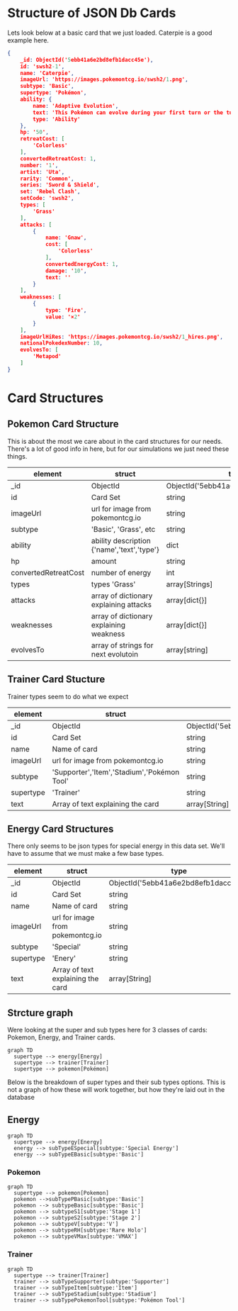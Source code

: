 # Structure of JSON Db Cards

Lets look below at a basic card that we just loaded. Caterpie is a good example here. 

```JSON
{
    _id: ObjectId('5ebb41a6e2bd8efb1dacc45e'),
    id: 'swsh2-1',
    name: 'Caterpie',
    imageUrl: 'https://images.pokemontcg.io/swsh2/1.png',
    subtype: 'Basic',
    supertype: 'Pokémon',
    ability: {
        name: 'Adaptive Evolution',
        text: 'This Pokémon can evolve during your first turn or the turn you play it.',
        type: 'Ability'
    },
    hp: '50',
    retreatCost: [
        'Colorless'
    ],
    convertedRetreatCost: 1,
    number: '1',
    artist: 'Uta',
    rarity: 'Common',
    series: 'Sword & Shield',
    set: 'Rebel Clash',
    setCode: 'swsh2',
    types: [
        'Grass'
    ],
    attacks: [
        {
            name: 'Gnaw',
            cost: [
                'Colorless'
            ],
            convertedEnergyCost: 1,
            damage: '10',
            text: ''
        }
    ],
    weaknesses: [
        {
            type: 'Fire',
            value: '×2'
        }
    ],
    imageUrlHiRes: 'https://images.pokemontcg.io/swsh2/1_hires.png',
    nationalPokedexNumber: 10,
    evolvesTo: [
        'Metapod'
    ]
}
```
# Card Structures
## Pokemon Card Structure
This is about the most we care about in the card structures for our needs. There's a lot of good info in here, but for our simulations we just need these things. 

|  element | struct | type |
|---|---|---|
| _id  | ObjectId  |ObjectId('5ebb41a6e2bd8efb1dacc45e') |
|  id | Card Set   | string  |
|  imageUrl | url for image from pokemontcg.io  | string  |
| subtype | 'Basic', 'Grass', etc | string |
| ability | ability description {'name','text','type'} | dict |
| hp | amount | string |
| convertedRetreatCost | number of energy | int |
| types| types 'Grass' | array[Strings] |
| attacks | array of dictionary explaining attacks | array[dict{}] |
| weaknesses | array of dictionary explaining weakness | array[dict{}] |
| evolvesTo | array of strings for next evolutoin | array[string] |

## Trainer Card Stucture
Trainer types seem to do what we expect

|  element | struct | type |
|---|---|---|
| _id  | ObjectId  |ObjectId('5ebb41a6e2bd8efb1dacc45e') |
|  id | Card Set   | string  |
| name | Name of card | string |
|  imageUrl | url for image from pokemontcg.io  | string  |
| subtype | 'Supporter','Item','Stadium','Pokémon Tool' | string |
| supertype | 'Trainer' | string | 
| text | Array of text explaining the card | array[String]|

## Energy Card Structures
There only seems to be json types for special energy in this data set. We'll have to assume that we must make a few base types. 


|  element | struct | type |
|---|---|---|
| _id  | ObjectId  |ObjectId('5ebb41a6e2bd8efb1dacc45e') |
|  id | Card Set   | string  |
| name | Name of card | string |
|  imageUrl | url for image from pokemontcg.io  | string  |
| subtype | 'Special' | string |
| supertype | 'Enery' | string | 
| text | Array of text explaining the card | array[String]|


## Strcture graph
Were looking at the super and sub types here for 3 classes of cards: Pokemon, Energy, and Trainer cards.

```mermaid
graph TD
  supertype --> energy[Energy]
  supertype --> trainer[Trainer]
  supertype --> pokemon[Pokémon]
```

Below is the breakdown of super types and their sub types options. This is not a graph of how these will work together, but how they're laid out in the database

## Energy
```mermaid
graph TD
  supertype --> energy[Energy]
  energy --> subTypeESpecial[subtype:'Special Energy']
  energy --> subTypeEBasic[subtype:'Basic']
```

### Pokemon
```mermaid
graph TD
  supertype --> pokemon[Pokemon]
  pokemon -->subTypePBasic[subtype:'Basic']
  pokemon --> subtypeBasic[subtype:'Basic']
  pokemon --> subtypeS1[subtype:'Stage 1']
  pokemon --> subtypeS2[subtype:'Stage 2']
  pokemon --> subtypeV[subtype:'V']
  pokemon --> subtypeRH[subtype:'Rare Holo']
  pokemon --> subtypeVMax[subtype:'VMAX']
```
### Trainer
```mermaid
graph TD
  supertype --> trainer[Trainer]
  trainer --> subTypeSupporter[subtype:'Supporter']
  trainer --> subTypeItem[subtype:'Item']
  trainer --> subTypeStadium[subtype:'Stadium']
  trainer --> subTypePokemonTool[subtype:'Pokémon Tool']
```


